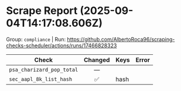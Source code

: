 # Scrape Report (2025-09-04T14:17:08.606Z)

Group: `compliance`  |  Run: https://github.com/AlbertoRoca96/scraping-checks-scheduler/actions/runs/17466828323

| Check | Changed | Keys | Error |
|---|:---:|:--|:--|
| `psa_charizard_pop_total` | — |  |  |
| `sec_aapl_8k_list_hash` | ✅ | hash |  |

